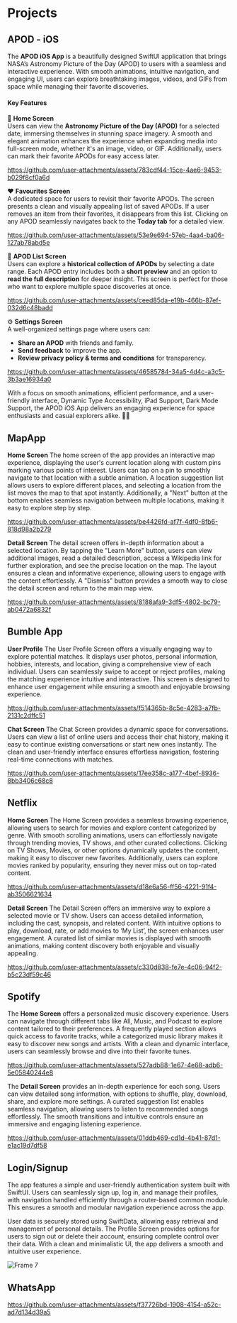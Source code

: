 # Projects

## APOD - iOS
The **APOD iOS App** is a beautifully designed SwiftUI application that brings NASA’s Astronomy Picture of the Day (APOD) to users with a seamless and interactive experience. With smooth animations, intuitive navigation, and engaging UI, users can explore breathtaking images, videos, and GIFs from space while managing their favorite discoveries.  

#### **Key Features**  
🔭 **Home Screen**  
Users can view the **Astronomy Picture of the Day (APOD)** for a selected date, immersing themselves in stunning space imagery. A smooth and elegant animation enhances the experience when expanding media into full-screen mode, whether it's an image, video, or GIF. Additionally, users can mark their favorite APODs for easy access later. 

https://github.com/user-attachments/assets/783cdf44-15ce-4ae6-9453-b029f8cf0a6d

❤️ **Favourites Screen**  
A dedicated space for users to revisit their favorite APODs. The screen presents a clean and visually appealing list of saved APODs. If a user removes an item from their favorites, it disappears from this list. Clicking on any APOD seamlessly navigates back to the **Today tab** for a detailed view. 

https://github.com/user-attachments/assets/53e9e694-57eb-4aa4-ba06-127ab78abd5e

📜 **APOD List Screen**  
Users can explore a **historical collection of APODs** by selecting a date range. Each APOD entry includes both a **short preview** and an option to **read the full description** for deeper insight. This screen is perfect for those who want to explore multiple space discoveries at once.  

https://github.com/user-attachments/assets/ceed85da-e19b-466b-87ef-032d6c48badd

⚙️ **Settings Screen**  
A well-organized settings page where users can:  
- **Share an APOD** with friends and family.  
- **Send feedback** to improve the app.  
- **Review privacy policy & terms and conditions** for transparency.
  
https://github.com/user-attachments/assets/46585784-34a5-4d4c-a3c5-3b3ae16934a0

With a focus on smooth animations, efficient performance, and a user-friendly interface, Dynamic Type Accessibility, iPad Support, Dark Mode Support, the APOD iOS App delivers an engaging experience for space enthusiasts and casual explorers alike. 🚀✨


## MapApp
**Home Screen**
The home screen of the app provides an interactive map experience, displaying the user's current location along with custom pins marking various points of interest. Users can tap on a pin to smoothly navigate to that location with a subtle animation. A location suggestion list allows users to explore different places, and selecting a location from the list moves the map to that spot instantly. Additionally, a "Next" button at the bottom enables seamless navigation between multiple locations, making it easy to explore step by step.

https://github.com/user-attachments/assets/be4426fd-af7f-4df0-8fb6-818d98a2b279

**Detail Screen**
The detail screen offers in-depth information about a selected location. By tapping the "Learn More" button, users can view additional images, read a detailed description, access a Wikipedia link for further exploration, and see the precise location on the map. The layout ensures a clean and informative experience, allowing users to engage with the content effortlessly. A "Dismiss" button provides a smooth way to close the detail screen and return to the main map view.

https://github.com/user-attachments/assets/8188afa9-3df5-4802-bc79-ab0472a6832f

## Bumble App

**User Profile**
The User Profile Screen offers a visually engaging way to explore potential matches. It displays user photos, personal information, hobbies, interests, and location, giving a comprehensive view of each individual. Users can seamlessly swipe to accept or reject profiles, making the matching experience intuitive and interactive. This screen is designed to enhance user engagement while ensuring a smooth and enjoyable browsing experience.

https://github.com/user-attachments/assets/f514365b-8c5e-4283-a7fb-2131c2dffc51

**Chat Screen**
The Chat Screen provides a dynamic space for conversations. Users can view a list of online users and access their chat history, making it easy to continue existing conversations or start new ones instantly. The clean and user-friendly interface ensures effortless navigation, fostering real-time connections with matches.

https://github.com/user-attachments/assets/17ee358c-a177-4bef-8936-8bb3406c68c8


## Netflix

**Home Screen**
The Home Screen provides a seamless browsing experience, allowing users to search for movies and explore content categorized by genre. With smooth scrolling animations, users can effortlessly navigate through trending movies, TV shows, and other curated collections. Clicking on TV Shows, Movies, or other options dynamically updates the content, making it easy to discover new favorites. Additionally, users can explore movies ranked by popularity, ensuring they never miss out on top-rated content.

https://github.com/user-attachments/assets/d18e6a56-ff56-4221-91f4-ab3506621634

**Detail Screen**
The Detail Screen offers an immersive way to explore a selected movie or TV show. Users can access detailed information, including the cast, synopsis, and related content. With intuitive options to play, download, rate, or add movies to ‘My List’, the screen enhances user engagement. A curated list of similar movies is displayed with smooth animations, making content discovery both enjoyable and visually appealing.

https://github.com/user-attachments/assets/c330d838-fe7e-4c06-94f2-b5c23df59c46


## Spotify
The **Home Screen** offers a personalized music discovery experience. Users can navigate through different tabs like All, Music, and Podcast to explore content tailored to their preferences. A frequently played section allows quick access to favorite tracks, while a categorized music library makes it easy to discover new songs and artists. With a clean and dynamic interface, users can seamlessly browse and dive into their favorite tunes.

https://github.com/user-attachments/assets/527adb88-1e67-4e68-adb6-5e05840244e8

The **Detail Screen** provides an in-depth experience for each song. Users can view detailed song information, with options to shuffle, play, download, share, and explore more settings. A curated suggestion list enables seamless navigation, allowing users to listen to recommended songs effortlessly. The smooth transitions and intuitive controls ensure an immersive and engaging listening experience.

https://github.com/user-attachments/assets/01ddb469-cd1d-4b41-87d1-e1ac19d7df58


## Login/Signup
The app features a simple and user-friendly authentication system built with SwiftUI. Users can seamlessly sign up, log in, and manage their profiles, with navigation handled efficiently through a router-based common module. This ensures a smooth and modular navigation experience across the app.

User data is securely stored using SwiftData, allowing easy retrieval and management of personal details. The Profile Screen provides options for users to sign out or delete their account, ensuring complete control over their data. With a clean and minimalistic UI, the app delivers a smooth and intuitive user experience.

![Frame 7](https://github.com/user-attachments/assets/829a9950-2c22-43e8-a4cb-660f71b79dce)

## WhatsApp

https://github.com/user-attachments/assets/f37726bd-1908-4154-a52c-ad7d134d39a5










